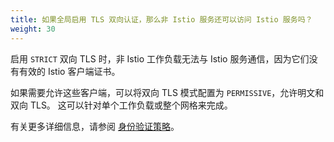 ```yaml
---
title: 如果全局启用 TLS 双向认证，那么非 Istio 服务还可以访问 Istio 服务吗？
weight: 30
---
```

启用 `STRICT` 双向 TLS 时，非 Istio 工作负载无法与 Istio 服务通信，因为它们没有有效的 Istio 客户端证书。

如果需要允许这些客户端，可以将双向 TLS 模式配置为 `PERMISSIVE`，允许明文和双向 TLS。
这可以针对单个工作负载或整个网格来完成。

有关更多详细信息，请参阅 [身份验证策略](/zh/docs/tasks/security/authentication/authn-policy)。
